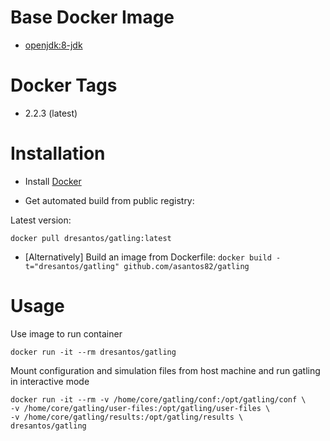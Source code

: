 # Base Docker Image

* [openjdk:8-jdk](https://registry.hub.docker.com/_/openjdk/)

# Docker Tags

* 2.2.3 (latest)


# Installation

* Install [Docker](https://www.docker.com/)

* Get automated build from public registry:

Latest version:

`docker pull dresantos/gatling:latest`

* [Alternatively] Build an image from Dockerfile: `docker build -t="dresantos/gatling" github.com/asantos82/gatling`

# Usage

Use image to run container

```
docker run -it --rm dresantos/gatling
```

Mount configuration and simulation files from host machine and run gatling in interactive mode

```
docker run -it --rm -v /home/core/gatling/conf:/opt/gatling/conf \
-v /home/core/gatling/user-files:/opt/gatling/user-files \
-v /home/core/gatling/results:/opt/gatling/results \
dresantos/gatling
```
